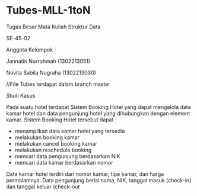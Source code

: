 # Tubes-MLL-1toN
Tugas Besar Mata Kuliah Struktur Data

SE-45-02

Anggota Kelompok :

Jannatin Nurrohmah    (1302213051)

Novita Sabila Nugraha (1302213030)

//File Tubes terdapat dalam branch master

Studi Kasus

Pada suatu hotel terdapat Sistem Booking Hotel yang dapat mengelola data kamar hotel dan data pengunjung hotel yang dihubungkan dengan element kamar. Sistem Booking Hotel tersebut dapat : 
- menampilkan data kamar hotel yang tersedia
- melakukan booking kamar
- melakukan cancel booking kamar
- melakukan reschedule booking
- mencari data pengunjung berdasarkan NIK
- mencari data kamar berdasarkan nomor

Data kamar hotel terdiri dari nomor kamar, tipe kamar, dan harga permalamnya. Data pengunjung berisi nama, NIK, tanggal masuk (check-in) dan tanggal keluar (check-out
